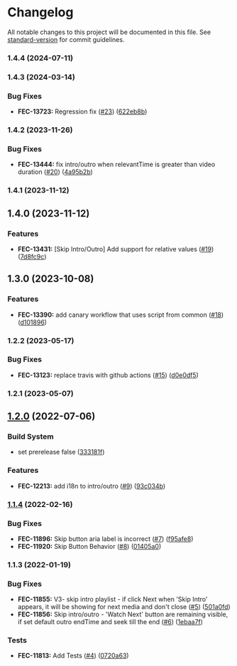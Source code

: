 # Changelog

All notable changes to this project will be documented in this file. See [standard-version](https://github.com/conventional-changelog/standard-version) for commit guidelines.

### 1.4.4 (2024-07-11)



### 1.4.3 (2024-03-14)


### Bug Fixes

* **FEC-13723:** Regression fix ([#23](https://github.com//undefined/issues/23)) ([622eb8b](https://github.com///commit/622eb8b))



### 1.4.2 (2023-11-26)


### Bug Fixes

* **FEC-13444:** fix intro/outro when relevantTime is greater than video duration ([#20](https://github.com//undefined/issues/20)) ([4a95b2b](https://github.com///commit/4a95b2b))



### 1.4.1 (2023-11-12)



## 1.4.0 (2023-11-12)


### Features

* **FEC-13431:** [Skip Intro/Outro] Add support for relative values ([#19](https://github.com//undefined/issues/19)) ([7d8fc9c](https://github.com///commit/7d8fc9c))



## 1.3.0 (2023-10-08)


### Features

* **FEC-13390:** add canary workflow that uses script from common ([#18](https://github.com//undefined/issues/18)) ([d101896](https://github.com///commit/d101896))



### 1.2.2 (2023-05-17)


### Bug Fixes

* **FEC-13123:** replace travis with github actions ([#15](https://github.com//undefined/issues/15)) ([d0e0df5](https://github.com///commit/d0e0df5))



### 1.2.1 (2023-05-07)



## [1.2.0](https://github.com///compare/v1.1.4...v1.2.0) (2022-07-06)


### Build System

* set prerelease false ([333181f](https://github.com///commit/333181f))


### Features

* **FEC-12213:** add i18n to intro/outro ([#9](https://github.com//undefined/issues/9)) ([93c034b](https://github.com///commit/93c034b))



### [1.1.4](https://github.com///compare/v1.1.3...v1.1.4) (2022-02-16)


### Bug Fixes

* **FEC-11896:** Skip button aria label is incorrect ([#7](https://github.com//undefined/issues/7)) ([f95afe8](https://github.com///commit/f95afe8))
* **FEC-11920:** Skip Button Behavior ([#8](https://github.com//undefined/issues/8)) ([01405a0](https://github.com///commit/01405a0))



### 1.1.3 (2022-01-19)


### Bug Fixes

* **FEC-11855:** V3- skip intro playlist - if click Next when 'Skip Intro' appears, it will be showing for next media and don't close ([#5](https://github.com//undefined/issues/5)) ([501a0fd](https://github.com///commit/501a0fd))
* **FEC-11856:** Skip intro/outro - 'Watch Next' button are remaining visible, if set default outro endTime and seek till the end ([#6](https://github.com//undefined/issues/6)) ([1ebaa7f](https://github.com///commit/1ebaa7f))


### Tests

* **FEC-11813:** Add Tests ([#4](https://github.com//undefined/issues/4)) ([0720a63](https://github.com///commit/0720a63))
